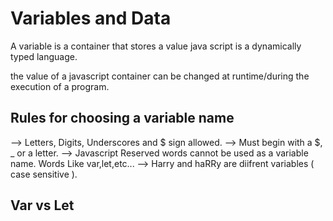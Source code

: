 
# Variables and Data

A variable is a container that stores a value
java script is a dynamically typed language.

the value of a javascript container can be changed at runtime/during the execution of a program.

## Rules for choosing a variable name

--> Letters, Digits, Underscores and $ sign allowed.
--> Must begin with a $, _ or a letter.
--> Javascript Reserved words cannot be used as a variable name. Words Like var,let,etc... 
--> Harry and haRRy are diifrent variables ( case sensitive ).

## Var vs Let

